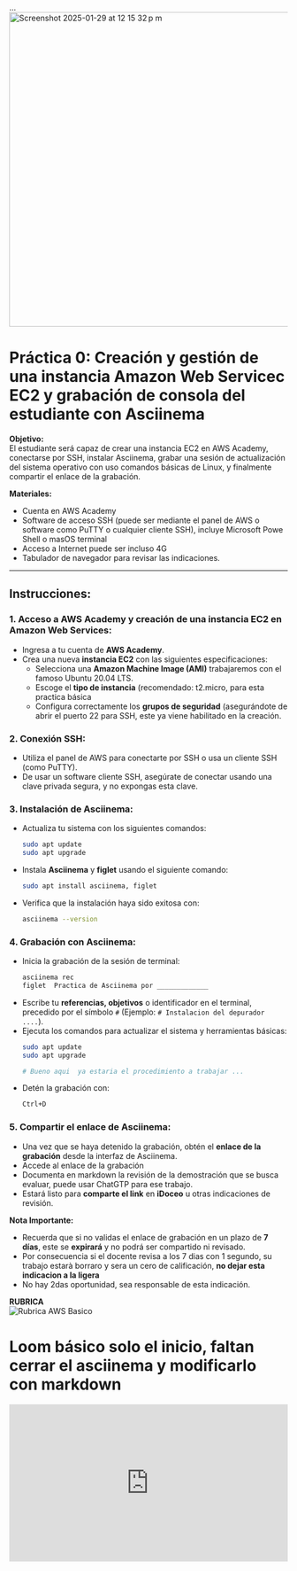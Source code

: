 …
<img width="568" alt="Screenshot 2025-01-29 at 12 15 32 p m" src="https://github.com/user-attachments/assets/22c50836-a301-4324-b37c-b57e810fdc72" />


# Práctica 0: Creación y gestión de una instancia Amazon Web Servicec EC2 y grabación de consola del estudiante con Asciinema

**Objetivo:**  
El estudiante será capaz de crear una instancia EC2 en AWS Academy, conectarse por SSH, instalar Asciinema, grabar una sesión de actualización del sistema operativo con uso comandos básicas de Linux, y finalmente compartir el enlace de la grabación.

**Materiales:**
- Cuenta en AWS Academy
- Software de acceso SSH (puede ser mediante el panel de AWS o software como PuTTY o cualquier cliente SSH), incluye Microsoft Powe Shell o masOS terminal
- Acceso a Internet puede ser incluso 4G
- Tabulador de navegador para revisar las indicaciones.

---

## Instrucciones:

### 1. Acceso a AWS Academy y creación de una instancia EC2 en Amazon Web Services:
- Ingresa a tu cuenta de **AWS Academy**.
- Crea una nueva **instancia EC2** con las siguientes especificaciones:
  - Selecciona una **Amazon Machine Image (AMI)** trabajaremos con el famoso Ubuntu 20.04 LTS.
  - Escoge el **tipo de instancia** (recomendado: t2.micro, para esta practica básica
  - Configura correctamente los **grupos de seguridad** (asegurándote de abrir el puerto 22 para SSH, este ya viene habilitado en la creación.

### 2. Conexión SSH:
- Utiliza el panel de AWS para conectarte por SSH o usa un cliente SSH (como PuTTY).
- De usar un software cliente SSH, asegúrate de conectar usando una clave privada segura, y no expongas esta clave.

### 3. Instalación de Asciinema:
- Actualiza tu sistema con los siguientes comandos:
  ```bash
  sudo apt update
  sudo apt upgrade
  ```
- Instala **Asciinema** y **figlet** usando el siguiente comando:
  ```bash
  sudo apt install asciinema, figlet
  ```
- Verifica que la instalación haya sido exitosa con:
  ```bash
  asciinema --version
  ```

### 4. Grabación con Asciinema:
- Inicia la grabación de la sesión de terminal:
  ```bash
  asciinema rec
  figlet  Practica de Asciinema por _____________
  ```
- Escribe tu **referencias, objetivos** o identificador en el terminal, precedido por el símbolo `#` (Ejemplo: `# Instalacion del depurador ....`).
- Ejecuta los comandos para actualizar el sistema y herramientas básicas:
  ```bash
  sudo apt update
  sudo apt upgrade

  # Bueno aqui  ya estaria el procedimiento a trabajar ...
  ```
- Detén la grabación con:
  ```bash
  Ctrl+D
  ```

### 5. Compartir el enlace de Asciinema:
- Una vez que se haya detenido la grabación, obtén el **enlace de la grabación** desde la interfaz de Asciinema.
- Accede al enlace de la grabación
- Documenta en markdown la revisión de la demostración que se busca evaluar, puede usar ChatGTP para ese trabajo.
- Estará listo para **comparte el link** en **iDoceo** u otras indicaciones de revisión.

**Nota Importante:**  
- Recuerda que si no validas el enlace de grabación en un plazo de **7 días**, este se **expirará** y no podrá ser compartido ni revisado.
- Por consecuencia si el docente revisa a los 7 dias con 1 segundo, su trabajo estarà borraro y sera un cero de calificación, **no dejar esta indicacion a la ligera**
- No hay 2das oportunidad, sea responsable de esta indicación.

**RUBRICA**  
![Rubrica AWS Basico](https://github.com/user-attachments/assets/1b954623-d2dd-41db-b88a-b923bdd43a73)

# Loom básico solo el inicio, faltan cerrar el asciinema y modificarlo con markdown

<div style="position: relative; padding-bottom: 56.25%; height: 0;"><iframe src="https://www.loom.com/embed/a17c62a481c5410787246a11840a6aad?sid=1f1252dd-7da3-47ab-acf2-c20f2f4e54bc" frameborder="0" webkitallowfullscreen mozallowfullscreen allowfullscreen style="position: absolute; top: 0; left: 0; width: 100%; height: 100%;"></iframe></div>



